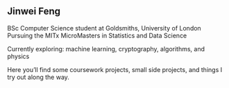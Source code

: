 ## Jinwei Feng

BSc Computer Science student at Goldsmiths, University of London  
Pursuing the MITx MicroMasters in Statistics and Data Science  

Currently exploring: machine learning, cryptography, algorithms, and physics

Here you’ll find some coursework projects, small side projects, and things I try out along the way. 
